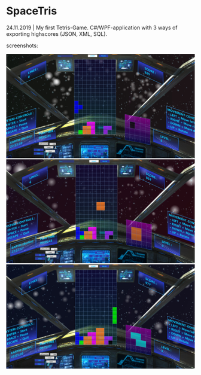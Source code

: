 # SpaceTris
 24.11.2019 | My first Tetris-Game. C#/WPF-application with 3 ways of exporting highscores (JSON, XML, SQL).
 
 screenshots:
 
 <img src="https://github.com/MaximilianMahlke/SpaceTris/blob/main/Screenshots/Spacetris_Screenshot1.jpg?raw=true">
 <img src="https://github.com/MaximilianMahlke/SpaceTris/blob/main/Screenshots/Spacetris_Screenshot2.jpg?raw=true">
 <img src="https://github.com/MaximilianMahlke/SpaceTris/blob/main/Screenshots/Spacetris_Screenshot3.jpg?raw=true">

